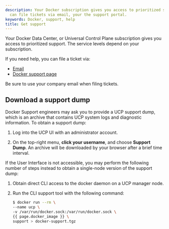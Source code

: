 ```yaml
---
description: Your Docker subscription gives you access to prioritized support. You
  can file tickets via email, your the support portal.
keywords: Docker, support, help
title: Get support
---
```


Your Docker Data Center, or Universal Control Plane subscription gives you
access to prioritized support. The service levels depend on your subscription.

If you need help, you can file a ticket via:

* [Email](mailto:support@docker.com)
* [Docker support page](https://support.docker.com/)

Be sure to use your company email when filing tickets.

## Download a support dump

Docker Support engineers may ask you to provide a UCP support dump, which is an
archive that contains UCP system logs and diagnostic information. To obtain a
support dump:

1. Log into the UCP UI with an administrator account.

2. On the top-right menu, **click your username**, and choose **Support Dump**.
   An archive will be downloaded by your browser after a brief time interval.

If the User Interface is not accessible, you may perform the following number of
steps instead to obtain a single-node version of the support dump:

1. Obtain direct CLI access to the docker daemon on a UCP manager node.

2. Run the CLI support tool with the following command:
	```bash
	$ docker run --rm \
	--name ucp \
	-v /var/run/docker.sock:/var/run/docker.sock \
	{{ page.docker_image }} \
	support > docker-support.tgz
	```
